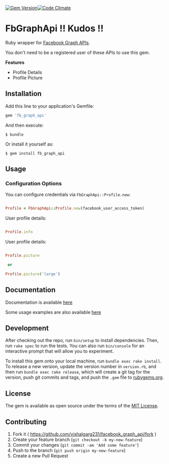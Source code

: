 [![Gem Version](https://badge.fury.io/rb/fb_graph_api.svg)](https://badge.fury.io/rb/fb_graph_api)[![Code Climate](https://codeclimate.com/github/vishalgarg231/fb_graph_api/badges/gpa.svg)](https://codeclimate.com/github/vishalgarg231/fb_graph_api)

# FbGraphApi !! Kudos !!

Ruby wrapper for [Facebook Graph APIs](https://developers.facebook.com/docs/graph-api).

You don't need to be a registered user of these APIs to use this gem.

__Features__

* Profile Details
* Profile Picture

## Installation

Add this line to your application's Gemfile:

```ruby
gem 'fb_graph_api'
```

And then execute:

    $ bundle

Or install it yourself as:

    $ gem install fb_graph_api

## Usage

### Configuration Options

You can configure credentials via `FbGraphApi::Profile.new`:

```ruby

Profile = FbGraphApi::Profile.new(facebook_user_access_token)

```

User profile details:


```ruby

Profile.info

```

User profile details:

```ruby

Profile.picture

 or

Profile.picture('large')

```

## Documentation

Documentation is available [here](http://www.rubydoc.info/gems/fb_graph_api)

Some usage examples are also available [here](example/mock.rb)

## Development

After checking out the repo, run `bin/setup` to install dependencies. Then, run `rake spec` to run the tests. You can also run `bin/console` for an interactive prompt that will allow you to experiment.

To install this gem onto your local machine, run `bundle exec rake install`. To release a new version, update the version number in `version.rb`, and then run `bundle exec rake release`, which will create a git tag for the version, push git commits and tags, and push the `.gem` file to [rubygems.org](https://rubygems.org).


## License

The gem is available as open source under the terms of the [MIT License](http://opensource.org/licenses/MIT).

## Contributing

1. Fork it ( https://github.com/vishalgarg231/facebook_graph_api/fork )
2. Create your feature branch (`git checkout -b my-new-feature`)
3. Commit your changes (`git commit -am 'Add some feature'`)
4. Push to the branch (`git push origin my-new-feature`)
5. Create a new Pull Request
